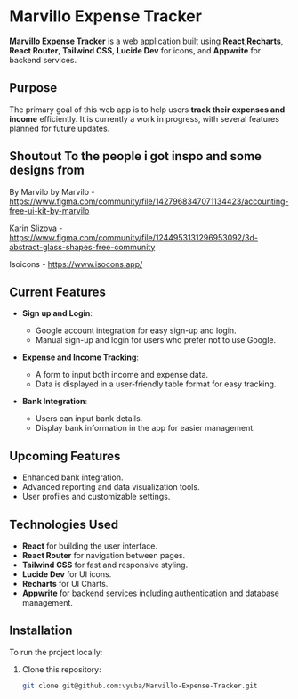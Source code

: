 # Marvillo Expense Tracker

**Marvillo Expense Tracker** is a web application built using **React**,**Recharts**, **React Router**, **Tailwind CSS**, **Lucide Dev** for icons, and **Appwrite** for backend services.

## Purpose

The primary goal of this web app is to help users **track their expenses and income** efficiently. It is currently a work in progress, with several features planned for future updates.

## Shoutout To the people i got inspo and some designs from

By Marvilo by Marvilo - https://www.figma.com/community/file/1427968347071134423/accounting-free-ui-kit-by-marvilo

Karin Slizova - https://www.figma.com/community/file/1244953131296953092/3d-abstract-glass-shapes-free-community

Isoicons - https://www.isocons.app/

## Current Features

- **Sign up and Login**:
  - Google account integration for easy sign-up and login.
  - Manual sign-up and login for users who prefer not to use Google.
- **Expense and Income Tracking**:

  - A form to input both income and expense data.
  - Data is displayed in a user-friendly table format for easy tracking.

- **Bank Integration**:
  - Users can input bank details.
  - Display bank information in the app for easier management.

## Upcoming Features

- Enhanced bank integration.
- Advanced reporting and data visualization tools.
- User profiles and customizable settings.

## Technologies Used

- **React** for building the user interface.
- **React Router** for navigation between pages.
- **Tailwind CSS** for fast and responsive styling.
- **Lucide Dev** for UI icons.
- **Recharts** for UI Charts.
- **Appwrite** for backend services including authentication and database management.

## Installation

To run the project locally:

1. Clone this repository:
   ```bash
   git clone git@github.com:vyuba/Marvillo-Expense-Tracker.git
   ```
